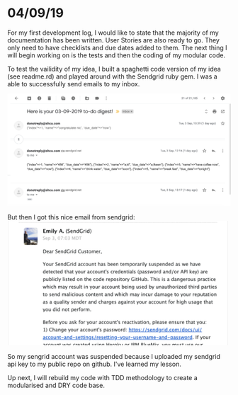 # 04/09/19
  For my first development log, I would like to state that the majority of my documentation has been written. User Stories are also ready to go. They only need to have checklists and due dates added to them. The next thing I will begin working on is the tests and then the coding of my modular code.

  To test the vailidity of my idea, I built a spaghetti code version of my idea (see readme.rd) and played around with the Sendgrid ruby gem. I was a able to successfully send emails to my inbox.

  ![sendgrid emails](https://github.com/llausa/coder_academy_terminal_app/blob/master/imgs/sendgrid_test.png)

  But then I got this nice email from sendgrid:
  ![suspended](https://github.com/llausa/coder_academy_terminal_app/blob/master/imgs/suspended_sendgrid.png)

  So my sengrid account was suspended because I uploaded my sendgrid api key to my public repo on github. I've learned my lesson.

  Up next, I will rebuild my code with TDD methodology to create a modularised and DRY code base.